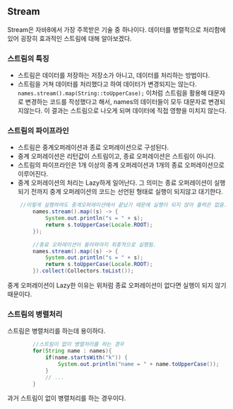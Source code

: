 ## Stream  
Stream은 자바8에서 가장 주목받은 기술 중 하나이다. 데이터를 병렬적으로 처리함에 있어 굉장히 효과적인 스트림에 대해 알아보겠다.

### 스트림의 특징
- 스트림은 데이터를 저장하는 저장소가 아니고, 데이터를 처리하는 방법이다. 
- 스트림을 거쳐 데이터를 처리했다고 하여 데이터가 변경되지는 않는다.
`names.stream().map(String::toUpperCase);` 이처럼 스트림을 활용해 대문자로 변경하는 코드를 작성했다고 해서, names의 데이터들이 모두 대문자로 변경되지않는다. 이 결과는 스트림으로 나오게 되며 데이터에 직접 영향을 미치지 않는다.

### 스트림의 파이프라인
- 스트림은 중계오퍼레이션과 종료 오퍼레이션으로 구성된다.
- 중계 오퍼레이션은 리턴값이 스트림이고, 종료 오퍼레이션은 스트림이 아니다.
- 스트림의 파이프라인은 1개 이상의 중계 오퍼레이션과 1개의 종료 오퍼레이션으로 이루어진다.
- 중계 오퍼레이션의 처리는 Lazy하게 일어난다. 그 의미는 종료 오퍼레이션이 실행되기 전까지 중계 오퍼레이션의 코드는 선언된 형태로 실행이 되지않고 대기한다.
```java
	//이렇게 실행하여도 중계오퍼레이션에서 끝났기 때문에 실행이 되지 않아 출력은 없음.
        names.stream().map((s) -> {
            System.out.println("s = " + s);
            return s.toUpperCase(Locale.ROOT);
        });
        
        //종료 오퍼레이션이 들어와야지 최종적으로 실행됨.
        names.stream().map((s) -> {
            System.out.println("s = " + s);
            return s.toUpperCase(Locale.ROOT);
        }).collect(Collectors.toList());
```
중계 오퍼레이션이 Lazy한 이유는 위처럼 종료 오퍼레이션이 없다면 실행이 되지 않기 때문이다.

### 스트림의 병렬처리
스트림은 병렬처리를 하는데 용이하다.
``` java
        //스트림이 없이 병렬처리를 하는 경우
        for(String name : names){
            if(name.startsWith("k")) {
                System.out.println("name = " + name.toUpperCase());
            }
            // ...
        }
```
과거 스트림이 없이 병렬처리를 하는 경우이다.